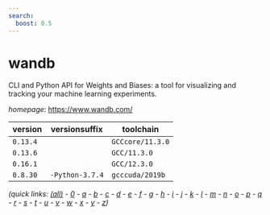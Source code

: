 ```yaml
---
search:
  boost: 0.5
---
```

# wandb

CLI and Python API for Weights and Biases: a tool for visualizing and tracking your machine learning experiments.

*homepage*: <https://www.wandb.com/>

version | versionsuffix | toolchain
--------|---------------|----------
``0.13.4`` |  | ``GCCcore/11.3.0``
``0.13.6`` |  | ``GCC/11.3.0``
``0.16.1`` |  | ``GCC/12.3.0``
``0.8.30`` | ``-Python-3.7.4`` | ``gcccuda/2019b``


*(quick links: [(all)](../index.md) - [0](../0/index.md) - [a](../a/index.md) - [b](../b/index.md) - [c](../c/index.md) - [d](../d/index.md) - [e](../e/index.md) - [f](../f/index.md) - [g](../g/index.md) - [h](../h/index.md) - [i](../i/index.md) - [j](../j/index.md) - [k](../k/index.md) - [l](../l/index.md) - [m](../m/index.md) - [n](../n/index.md) - [o](../o/index.md) - [p](../p/index.md) - [q](../q/index.md) - [r](../r/index.md) - [s](../s/index.md) - [t](../t/index.md) - [u](../u/index.md) - [v](../v/index.md) - [w](../w/index.md) - [x](../x/index.md) - [y](../y/index.md) - [z](../z/index.md))*

